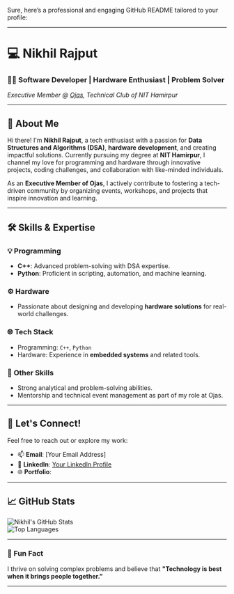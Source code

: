 Sure, here’s a professional and engaging GitHub README tailored to your profile:

---

# 💻 Nikhil Rajput  

### 👨‍💻 **Software Developer | Hardware Enthusiast | Problem Solver**  
*Executive Member @ [Ojas](), Technical Club of NIT Hamirpur*  

---

## 🚀 About Me  
Hi there! I'm **Nikhil Rajput**, a tech enthusiast with a passion for **Data Structures and Algorithms (DSA)**, **hardware development**, and creating impactful solutions. Currently pursuing my degree at **NIT Hamirpur**, I channel my love for programming and hardware through innovative projects, coding challenges, and collaboration with like-minded individuals.  

As an **Executive Member of Ojas**, I actively contribute to fostering a tech-driven community by organizing events, workshops, and projects that inspire innovation and learning.

---

## 🛠️ Skills & Expertise  

### 💡 **Programming**  
- **C++**: Advanced problem-solving with DSA expertise.  
- **Python**: Proficient in scripting, automation, and machine learning.  

### ⚙️ **Hardware**  
- Passionate about designing and developing **hardware solutions** for real-world challenges.  

### 🌐 **Tech Stack**  
- Programming: `C++`, `Python`  
- Hardware: Experience in **embedded systems** and related tools.  

### 🧩 **Other Skills**  
- Strong analytical and problem-solving abilities.  
- Mentorship and technical event management as part of my role at Ojas.  

---

## 🔗 Let's Connect!  

Feel free to reach out or explore my work:  

- 📫 **Email**: [Your Email Address]  
- 💼 **LinkedIn**: [Your LinkedIn Profile](#)  
- 🌐 **Portfolio**: [](#)  
<!-- - 🏆 **Leetcode/GFG**: [Your Profiles]   -->

---

## 📈 GitHub Stats  
![Nikhil's GitHub Stats](https://github-readme-stats.vercel.app/api?username=Nikhil-Rajput&show_icons=true&theme=radical)  
![Top Languages](https://github-readme-stats.vercel.app/api/top-langs/?username=Nikhil-Rajput&layout=compact&theme=radical)  

---

### 📌 Fun Fact  
I thrive on solving complex problems and believe that **"Technology is best when it brings people together."**

---
